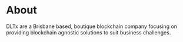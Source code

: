 # About

DLTx are a Brisbane based, boutique blockchain company focusing on providing blockchain agnostic solutions to suit business challenges.  
